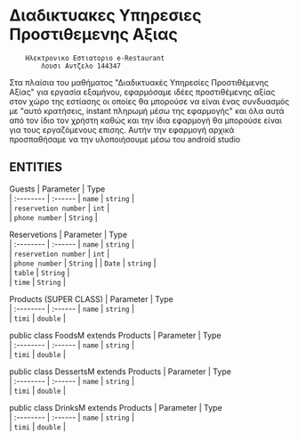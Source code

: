 
# Διαδικτυακες Υπηρεσιες Προστιθεμενης Αξιας
        Ηλεκτρονικο Εστιατοριο e-Restaurant
            Λουσι Αντζελο 144347

Στα πλαίσια του μαθήματος "Διαδικτυακές
Υπηρεσίες Προστιθέμενης Αξίας" για εργασία εξαμήνου, 
εφαρμόσαμε  ιδέες  προστιθέμενης αξίας στον
χώρο της εστίασης οι οποίες θα μπορούσε να είναι ένας
συνδυασμός με "αυτό κρατήσεις, instant πληρωμή μέσω
της εφαρμογής" και όλα αυτά από τον ίδιο τον χρήστη
καθώς και την  ίδια εφαρμογή θα μπορούσε είναι  για
τους εργαζόμενους επισης. Αυτήν την εφαρμογή αρχικά
προσπαθήσαμε να την υλοποιήσουμε μέσω του android
studio



## ENTITIES


Guests
| Parameter | Type     
| :-------- | :------
| `name` | `string` |  
| `reservetion number` | `int` |  
| `phone number` | `String` | 

Reservetions
| Parameter | Type     
| :-------- | :------
| `name` | `string` |  
| `reservetion number` | `int` |  
| `phone number` | `String` | 
| `Date` | `string` |  
| `table` | `String` |  
| `time` | `String` | 


Products (SUPER CLASS)
| Parameter | Type     
| :-------- | :------
| `name` | `string` |  
| `timi` | `double` |  

public class FoodsM extends  Products 
| Parameter | Type     
| :-------- | :------
| `name` | `string` |  
| `timi` | `double` |  


public class  DessertsM extends  Products 
| Parameter | Type     
| :-------- | :------
| `name` | `string` |  
| `timi` | `double` |  

public class DrinksM  extends  Products
| Parameter | Type     
| :-------- | :------
| `name` | `string` |  
| `timi` | `double` |  



